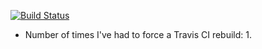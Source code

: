[![Build Status](https://secure.travis-ci.org/bigeasy/timezone.png?branch=travis-ci)](http://travis-ci.org/bigeasy/timezone)

 * Number of times I've had to force a Travis CI rebuild: 1.
